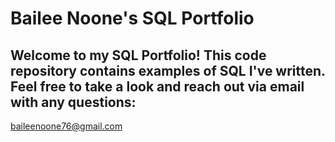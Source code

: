 # Bailee Noone's SQL Portfolio

## Welcome to my SQL Portfolio! This code repository contains examples of SQL I've written. Feel free to take a look and reach out via email with any questions: 
baileenoone76@gmail.com
